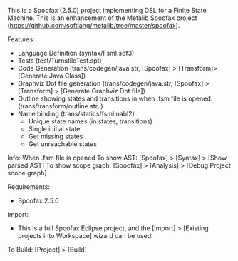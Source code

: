 This is a Spoofax (2.5.0) project implementing DSL for a Finite State Machine.
This is an enhancement of the Metalib Spoofax project (https://github.com/softlang/metalib/tree/master/spoofax).

Features:
- Language Definition (syntax/Fsml.sdf3)
- Tests (test/TurnstileTest.spt) 
- Code Generation (trans/codegen/java.str, [Spoofax] > [Transform]> [Generate Java Class])
- Graphviz Dot file generation (trans/codegen/java.str, [Spoofax] > [Transform] > [Generate Graphviz Dot file])
- Outline showing states and transitions in when .fsm file is opened. (trans/transform/outline.str, )
- Name binding  (trans/statics/fsml.nabl2)
  - Unique state names (in states, transitions)
  - Single initial state
  - Get missing states
  - Get unreachable states 


Info:
When .fsm file is opened
To show AST: [Spoofax] > [Syntax] > [Show parsed AST]
To show scope graph: [Spoofax] > [Analysis] > [Debug Project scope graph]

Requirements:
- Spoofax 2.5.0

Import:
- This is a full Spoofax Eclipse project, and the [Import] > [Existing projects into Workspace] wizard can be used.  

To Build:
[Project] > [Build]